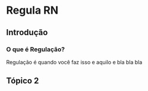# Regula RN

## Introdução
### O que é Regulação?
Regulação é quando você faz isso e aquilo e bla bla bla



## Tópico 2
